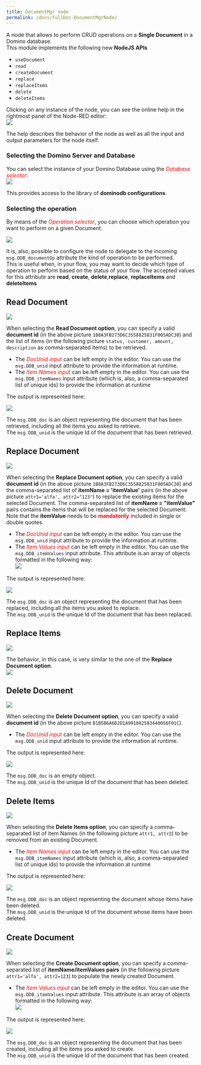 ```yaml
---
title: DocumentMgr node
permalink: /docs/fullDoc-DocumentMgrNode/
---
```


A node that allows to perform CRUD operations on a **Single Document** in a Domino database. <br/>
This module implements the following new **NodeJS APIs**
-   `useDocument`
-   `read`
-   `createDocument`
-   `replace`
-   `replaceItems`
-   `delete`
-   `deleteItems`

Clicking on any instance of the node, you can see the online help in the rightmost panel of the Node-RED editor:<br/>
![](../images/fullDocumentation/image47.png)

The help describes the behavior of the node as well as all the input and output parameters for the node itself.

### Selecting the Domino Server and Database
You can select the instance of your Domino Database using the <i style="color:red">Database selector</i>:<br/>
![](../images/fullDocumentation/image48.png)<br/>

This provides access to the library of **dominodb configurations**.

### Selecting the operation
By means of the <i style="color:red">Operation selector</i>, you can choose which operation you want to perform on a given Document.

![](../images/fullDocumentation/image49.png)

It is, also, possible to configure the node to delegate to the incoming `msg.DDB_documentOp` attribute the kind of operation to be performed.<br/>
This is useful when, in your flow, you may want to decide which type of operation to perform based on the status of your flow. The accepted values for this attribute are **read**, **create**, **delete**,**replace**, **replaceItems** and **deleteItems**

## Read Document

![](../images/fullDocumentation/image50.png)

When selecting the **Read Document option**, you can specify a valid **document id** (in the above picture `1B8A3FB273D6C3558825831F005ADC30`)
and the list of items (in the following picture `status, customer, amount, description` as comma-separated items) to be retrieved.
-   The <i style="color:red">DocUnid input</i> can be left empty in the editor. You can use the `msg.DDB_unid` input attribute to provide the information at runtime.
-   The <i style="color:red">Item Names input</i> can be left empty in the editor. You can use the `msg.DDB_itemNames` input attribute (which is, also, a comma-separated list of unique ids) to provide the information at runtime

The output is represented here:

![](../images/fullDocumentation/image51.png)

The `msg.DDB_doc` is an object representing the document that has been retrieved, including all the items you asked to retrieve. <br />
The `msg.DDB_unid` is the unique Id of the document that has been retrieved.

## Replace Document

![](../images/fullDocumentation/image52.png)

When selecting the **Replace Document option**, you can specify a valid **document id** (in the above picture `1B8A3FB273D6C3558825831F005ADC30`)
and the comma-separated list of **itemName = 'itemValue'** pairs (in the above picture `attr1='alfa', attr2="123"`) to replace the existing
items for the selected Document. The comma-separated list of **itemName = "itemValue"** pairs contains the items that will be replaced for the selected Document.<br>
Note that the **itemValue** needs to be <b style="color:red">mandatorily</b> included in single or double quotes.

-   The <i style="color:red">DocUnid input</i> can be left empty in the editor. You can use the `msg.DDB_unid` input attribute to provide the information at runtime.
-   The <i style="color:red">Item Values input</i> can be left empty in the editor. You can use the `msg.DDB_itemValues` input attribute. This attribute is an array of objects formatted in the following way:<br/>
    ![](../images/fullDocumentation/image53.png)

The output is represented here:

![](../images/fullDocumentation/image54.png)

The `msg.DDB_doc` is an object representing the document that has been replaced, including all the items you asked to replace. <br/>
The `msg.DDB_unid` is the unique Id of the document that has been replaced.

## Replace Items

![](../images/fullDocumentation/image59.png)

The behavior, in this case, is very similar to the one of the **Replace Document option**.<br/>
![](../images/fullDocumentation/image60.png)

## Delete Document

![](../images/fullDocumentation/image55.png)

When selecting the **Delete Document option**, you can specify a valid **document id** (in the above picture `B1B5B6A6D2D1A991882583440056F01C`).
-   The <i style="color:red">DocUnid input</i> can be left empty in the editor. You can use the `msg.DDB_unid` input attribute to provide the information at runtime.

The output is represented here:

![](../images/fullDocumentation/image56.png)

The `msg.DDB_doc` is an empty object. <br />
The `msg.DDB_unid` is the unique Id of the document that has been deleted.

## Delete Items

![](../images/fullDocumentation/image61.png)

When selecting the **Delete Items option**, you can specify a comma-separated list of item Names (in the following picture `attr1, attr2`) to be removed from an existing Document.
-   The <i style="color:red">Item Names input</i> can be left empty in the editor. You can use the `msg.DDB_itemNames` input attribute (which is, also, a comma-separated list of unique ids) to provide the information at runtime

The output is represented here:

![](../images/fullDocumentation/image62.png)

The `msg.DDB_doc` is an object representing the document whose items have been deleted. <br />
The `msg.DDB_unid` is the unique Id of the document whose items have been deleted.

## Create Document

![](../images/fullDocumentation/image57.png)

When selecting the **Create Document option**, you can specify a comma-separated list of **itemName/itemValues pairs** (in the following picture `attr1='alfa', attr2=123`) to populate the newly created Document.
-   The <i style="color:red">Item Values input</i> can be left empty in the editor. You can use the `msg.DDB_itemValues` input attribute. This attribute is an array of objects formatted in the following way:<br/>
    ![](../images/fullDocumentation/image53.png)

The output is represented here:

![](../images/fullDocumentation/image58.png)

The `msg.DDB_doc` is an object representing the document that has been created, including all the items you asked to create. <br />
The `msg.DDB_unid` is the unique Id of the document that has been created.
